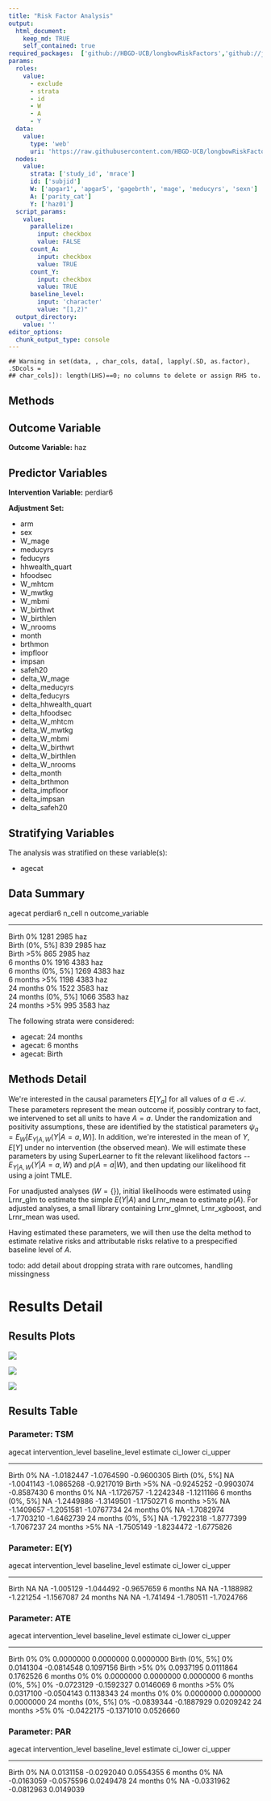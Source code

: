 ```yaml
---
title: "Risk Factor Analysis"
output: 
  html_document:
    keep_md: TRUE
    self_contained: true
required_packages:  ['github://HBGD-UCB/longbowRiskFactors','github://jeremyrcoyle/skimr@vector_types', 'github://tlverse/delayed']
params:
  roles:
    value:
      - exclude
      - strata
      - id
      - W
      - A
      - Y
  data: 
    value: 
      type: 'web'
      uri: 'https://raw.githubusercontent.com/HBGD-UCB/longbowRiskFactors/master/inst/sample_data/birthwt_data.rdata'
  nodes:
    value:
      strata: ['study_id', 'mrace']
      id: ['subjid']
      W: ['apgar1', 'apgar5', 'gagebrth', 'mage', 'meducyrs', 'sexn']
      A: ['parity_cat']
      Y: ['haz01']
  script_params:
    value:
      parallelize:
        input: checkbox
        value: FALSE
      count_A:
        input: checkbox
        value: TRUE
      count_Y:
        input: checkbox
        value: TRUE        
      baseline_level:
        input: 'character'
        value: "[1,2)"
  output_directory:
    value: ''
editor_options: 
  chunk_output_type: console
---
```







```
## Warning in set(data, , char_cols, data[, lapply(.SD, as.factor), .SDcols =
## char_cols]): length(LHS)==0; no columns to delete or assign RHS to.
```

## Methods
## Outcome Variable

**Outcome Variable:** haz

## Predictor Variables

**Intervention Variable:** perdiar6

**Adjustment Set:**

* arm
* sex
* W_mage
* meducyrs
* feducyrs
* hhwealth_quart
* hfoodsec
* W_mhtcm
* W_mwtkg
* W_mbmi
* W_birthwt
* W_birthlen
* W_nrooms
* month
* brthmon
* impfloor
* impsan
* safeh20
* delta_W_mage
* delta_meducyrs
* delta_feducyrs
* delta_hhwealth_quart
* delta_hfoodsec
* delta_W_mhtcm
* delta_W_mwtkg
* delta_W_mbmi
* delta_W_birthwt
* delta_W_birthlen
* delta_W_nrooms
* delta_month
* delta_brthmon
* delta_impfloor
* delta_impsan
* delta_safeh20

## Stratifying Variables

The analysis was stratified on these variable(s):

* agecat

## Data Summary

agecat      perdiar6    n_cell      n  outcome_variable 
----------  ---------  -------  -----  -----------------
Birth       0%            1281   2985  haz              
Birth       (0%, 5%]       839   2985  haz              
Birth       >5%            865   2985  haz              
6 months    0%            1916   4383  haz              
6 months    (0%, 5%]      1269   4383  haz              
6 months    >5%           1198   4383  haz              
24 months   0%            1522   3583  haz              
24 months   (0%, 5%]      1066   3583  haz              
24 months   >5%            995   3583  haz              


The following strata were considered:

* agecat: 24 months
* agecat: 6 months
* agecat: Birth



## Methods Detail

We're interested in the causal parameters $E[Y_a]$ for all values of $a \in \mathcal{A}$. These parameters represent the mean outcome if, possibly contrary to fact, we intervened to set all units to have $A=a$. Under the randomization and positivity assumptions, these are identified by the statistical parameters $\psi_a=E_W[E_{Y|A,W}(Y|A=a,W)]$.  In addition, we're interested in the mean of $Y$, $E[Y]$ under no intervention (the observed mean). We will estimate these parameters by using SuperLearner to fit the relevant likelihood factors -- $E_{Y|A,W}(Y|A=a,W)$ and $p(A=a|W)$, and then updating our likelihood fit using a joint TMLE.

For unadjusted analyses ($W=\{\}$), initial likelihoods were estimated using Lrnr_glm to estimate the simple $E(Y|A)$ and Lrnr_mean to estimate $p(A)$. For adjusted analyses, a small library containing Lrnr_glmnet, Lrnr_xgboost, and Lrnr_mean was used.

Having estimated these parameters, we will then use the delta method to estimate relative risks and attributable risks relative to a prespecified baseline level of $A$.

todo: add detail about dropping strata with rare outcomes, handling missingness







# Results Detail

## Results Plots
![](/tmp/e5f3acc5-9a06-4ef6-b06a-c5fe3645e720/f7b58041-21cd-451e-afb1-39f27cf8e4c1/REPORT_files/figure-html/plot_tsm-1.png)<!-- -->



![](/tmp/e5f3acc5-9a06-4ef6-b06a-c5fe3645e720/f7b58041-21cd-451e-afb1-39f27cf8e4c1/REPORT_files/figure-html/plot_ate-1.png)<!-- -->



![](/tmp/e5f3acc5-9a06-4ef6-b06a-c5fe3645e720/f7b58041-21cd-451e-afb1-39f27cf8e4c1/REPORT_files/figure-html/plot_par-1.png)<!-- -->

## Results Table

### Parameter: TSM


agecat      intervention_level   baseline_level      estimate     ci_lower     ci_upper
----------  -------------------  ---------------  -----------  -----------  -----------
Birth       0%                   NA                -1.0182447   -1.0764590   -0.9600305
Birth       (0%, 5%]             NA                -1.0041143   -1.0865268   -0.9217019
Birth       >5%                  NA                -0.9245252   -0.9903074   -0.8587430
6 months    0%                   NA                -1.1726757   -1.2242348   -1.1211166
6 months    (0%, 5%]             NA                -1.2449886   -1.3149501   -1.1750271
6 months    >5%                  NA                -1.1409657   -1.2051581   -1.0767734
24 months   0%                   NA                -1.7082974   -1.7703210   -1.6462739
24 months   (0%, 5%]             NA                -1.7922318   -1.8777399   -1.7067237
24 months   >5%                  NA                -1.7505149   -1.8234472   -1.6775826


### Parameter: E(Y)


agecat      intervention_level   baseline_level     estimate    ci_lower     ci_upper
----------  -------------------  ---------------  ----------  ----------  -----------
Birth       NA                   NA                -1.005129   -1.044492   -0.9657659
6 months    NA                   NA                -1.188982   -1.221254   -1.1567087
24 months   NA                   NA                -1.741494   -1.780511   -1.7024766


### Parameter: ATE


agecat      intervention_level   baseline_level      estimate     ci_lower    ci_upper
----------  -------------------  ---------------  -----------  -----------  ----------
Birth       0%                   0%                 0.0000000    0.0000000   0.0000000
Birth       (0%, 5%]             0%                 0.0141304   -0.0814548   0.1097156
Birth       >5%                  0%                 0.0937195    0.0111864   0.1762526
6 months    0%                   0%                 0.0000000    0.0000000   0.0000000
6 months    (0%, 5%]             0%                -0.0723129   -0.1592327   0.0146069
6 months    >5%                  0%                 0.0317100   -0.0504143   0.1138343
24 months   0%                   0%                 0.0000000    0.0000000   0.0000000
24 months   (0%, 5%]             0%                -0.0839344   -0.1887929   0.0209242
24 months   >5%                  0%                -0.0422175   -0.1371010   0.0526660


### Parameter: PAR


agecat      intervention_level   baseline_level      estimate     ci_lower    ci_upper
----------  -------------------  ---------------  -----------  -----------  ----------
Birth       0%                   NA                 0.0131158   -0.0292040   0.0554355
6 months    0%                   NA                -0.0163059   -0.0575596   0.0249478
24 months   0%                   NA                -0.0331962   -0.0812963   0.0149039
